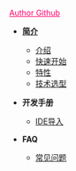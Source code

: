 <a href="https://github.com/Caratacus" style="color: #ff006e; text-decoration: underline;">Author Github</a>

* [**简介**](/)

  * [介绍](intro.md)
  * [快速开始](install.md)
  * [特性](feature.md)
  * [技术选型](frameworks.md)
* **开发手册**

  * [IDE导入](import.md)
* **FAQ**

  * [常见问题](questions.md)
